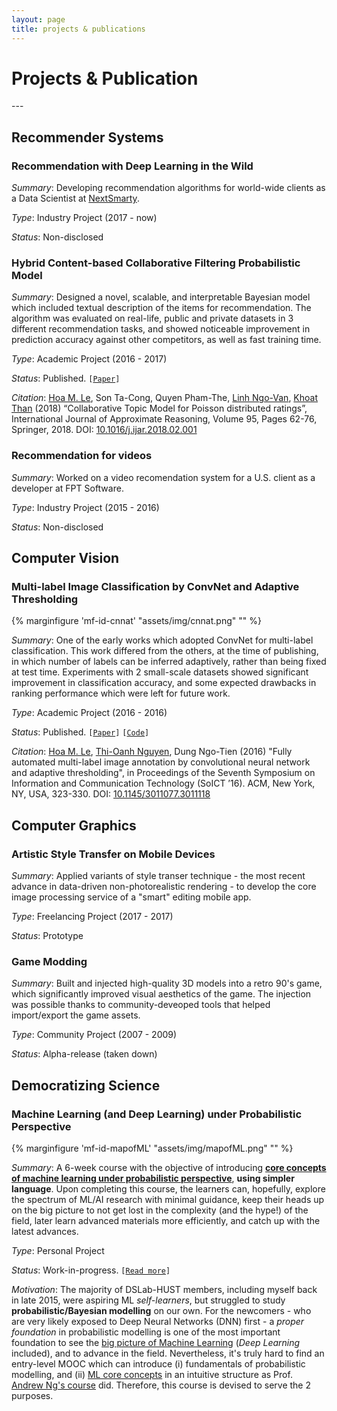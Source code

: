 ```yaml
---
layout: page
title: projects & publications
---
```

<h1 class="content-listing-header sans">Projects & Publication</h1>
---

<h2 class="content-listing-header sans">Recommender Systems</h2>

### **Recommendation with Deep Learning in the Wild**
*Summary*: Developing recommendation algorithms for world-wide clients as a Data Scientist at [NextSmarty](https://www.nextsmarty.com/).

*Type*: Industry Project (2017 - now)

*Status*: Non-disclosed

### **Hybrid Content-based Collaborative Filtering Probabilistic Model**
*Summary*: Designed a novel, scalable, and interpretable Bayesian model which included textual description of the items for recommendation. The algorithm was evaluated on real-life, public and private datasets in 3 different recommendation tasks, and showed noticeable improvement in prediction accuracy against other competitors, as well as fast training time. 

*Type*: Academic Project (2016 - 2017)

*Status*: Published. `[`[`Paper`](https://doi.org/10.1016/j.ijar.2018.02.001)`]`

*Citation*: <u>Hoa M. Le</u>, Son Ta-Cong, Quyen Pham-The, [Linh Ngo-Van](http://is.hust.edu.vn/~linhnv/), [Khoat Than](http://is.hust.edu.vn/~khoattq/) (2018) “Collaborative Topic Model for Poisson distributed ratings”, International Journal of Approximate Reasoning, Volume 95, Pages 62-76, Springer, 2018. DOI: [10.1016/j.ijar.2018.02.001](https://doi.org/10.1016/j.ijar.2018.02.001)

### **Recommendation for videos**
*Summary*: Worked on a video recomendation system for a U.S. client as a developer at FPT Software.

*Type*: Industry Project (2015 - 2016)

*Status*: Non-disclosed

<h2 class="content-listing-header sans">Computer Vision</h2>

### **Multi-label Image Classification by ConvNet and Adaptive Thresholding**
{% marginfigure 'mf-id-cnnat' "assets/img/cnnat.png" "" %}

*Summary*: One of the early works which adopted ConvNet for multi-label classification. This work differed from the others, at the time of publishing, in which number of labels can be inferred adaptively, rather than being fixed at test time. Experiments with 2 small-scale datasets showed significant improvement in classification accuracy, and some expected drawbacks in ranking performance which were left for future work.

*Type*: Academic Project (2016 - 2016)

*Status*: Published. `[`[`Paper`](https://doi.org/10.1145/3011077.3011118)`]` `[`[`Code`](https://github.com/hoamle/multiLabel)`]`

*Citation*: <u>Hoa M. Le</u>, [Thi-Oanh Nguyen](https://soict.hust.edu.vn/en/index.php/our_team/nguyen-thi-oanh-phd/), Dung Ngo-Tien (2016) "Fully automated multi-label image annotation by convolutional neural network and adaptive thresholding", in Proceedings of the Seventh Symposium on Information and Communication Technology (SoICT ’16). ACM, New York, NY, USA, 323-330. DOI: [10.1145/3011077.3011118](https://doi.org/10.1145/3011077.3011118)

<h2 class="content-listing-header sans">Computer Graphics</h2>

### **Artistic Style Transfer on Mobile Devices**
*Summary*: Applied variants of style transer technique - the most recent advance in data-driven non-photorealistic rendering - to develop the core image processing service of a "smart" editing mobile app.

*Type*: Freelancing Project (2017 - 2017)

*Status*: Prototype

### **Game Modding**
*Summary*: Built and injected high-quality 3D models into a retro 90's game, which significantly improved visual aesthetics of the game. The injection was possible thanks to community-deveoped tools that helped import/export the game assets. 

*Type*: Community Project (2007 - 2009)

*Status*: Alpha-release (taken down)


<h2 class="content-listing-header sans">Democratizing Science</h2>

### **Machine Learning (and Deep Learning) under Probabilistic Perspective**
{% marginfigure 'mf-id-mapofML' "assets/img/mapofML.png" "" %}

*Summary*: A 6-week course with the objective of introducing [**core concepts of machine learning under probabilistic perspective**](/articles/16/essence-machine-deep-learning/), **using simpler language**. Upon completing this course, the learners can, hopefully, explore the spectrum of ML/AI research with minimal guidance, keep their heads up on the big picture to not get lost in the complexity (and the hype!) of the field, later learn advanced materials more efficiently, and catch up with the latest advances.

*Type*: Personal Project

*Status*: Work-in-progress. `[`[`Read more`](/articles/16/essence-machine-deep-learning)`]`

*Motivation*: The majority of DSLab-HUST members, including myself back in late 2015, were aspiring ML *self-learners*, but struggled to study **probabilistic/Bayesian modelling** on our own. For the newcomers - who are very likely exposed to Deep Neural Networks (DNN) first - a *proper foundation* in probabilistic modelling is one of the most important foundation to see the [big picture of Machine Learning](/articles/16/essence-machine-deep-learning#map) (*Deep Learning* included), and to advance in the field. Nevertheless, it's truly hard to find an entry-level MOOC which can introduce (i) fundamentals of probabilistic modelling, and  (ii) [ML core concepts](/articles/16/essence-machine-deep-learning#core) in an intuitive structure as Prof. [Andrew Ng's course](https://www.coursera.org/learn/machine-learning) did. Therefore, this course is devised to serve the 2 purposes. 
